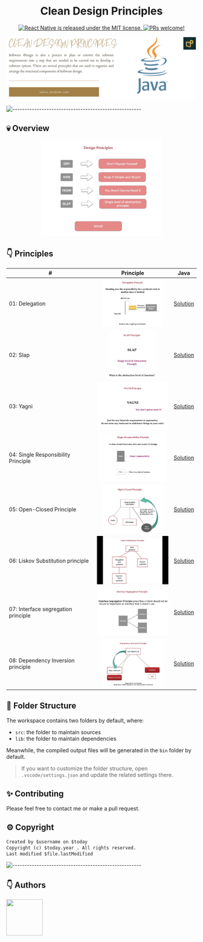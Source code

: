 <h1 align="center"> Clean Design Principles </h1>

<p align="center">
  <a href="https://github.com/facebook/react-native/blob/HEAD/LICENSE">
    <img src="https://img.shields.io/badge/license-MIT-blue.svg" alt="React Native is released under the MIT license." />
  </a>
  <a href="https://reactnative.dev/docs/contributing">
    <img src="https://img.shields.io/badge/PRs-welcome-brightgreen.svg" alt="PRs welcome!" />
  </a>
</p>

<div align="center"><img src="cover.png" alt="drawing"/></div>

![-----------------------------------------------------](https://raw.githubusercontent.com/andreasbm/readme/master/assets/lines/colored.png)

## 💀 Overview

<div align="center"><img src="docs/principles.png" alt="drawing" height="256"/></div>

## 👇 Principles

| #                                   | Principle                                                                           | Java                                                                           
|-------------------------------------|-------------------------------------------------------------------------------------|--------------------------------------------------------------------------------
| 01: Delegation                      | <div align="center"><img src="docs/delegate.png" alt="drawing" height="128"/></div> | [Solution](src/sg/nphau/clean/principles/delegation/DelegationExample.java) |
| 02: Slap                            | <div align="center"><img src="docs/slap.jpg" alt="drawing" height="128"/></div>     | [Solution](src/sg/nphau/clean/principles/slap/Slap.java)                       |
| 03: Yagni                           | <div align="center"><img src="docs/yagni.jpg" alt="drawing" height="128"/></div>    | [Solution](src/sg/nphau/clean/principles/yagni/Yagni.java)                     |
| 04: Single Responsibility Principle | <div align="center"><img src="docs/srp.png" alt="drawing" height="128"/></div>      | [Solution](src/sg/nphau/clean/principles/solid/srp/SRPExample.java) |
| 05: Open-Closed Principle           | <div align="center"><img src="docs/ocp.png" alt="drawing" height="128"/></div>      | [Solution](src/sg/nphau/clean/principles/solid/ocp/OCPExample.java)        |
| 06: Liskov Substitution principle   | <div align="center"><img src="docs/lsp.png" alt="drawing" height="128"/></div>      | [Solution](src/sg/nphau/clean/principles/solid/lsp/LSPExample.java) |
| 07: Interface segregation principle | <div align="center"><img src="docs/isp01.png" alt="drawing" height="128"/></div>    | [Solution](src/sg/nphau/clean/principles/solid/lsp/ISPExample.java) |
| 08: Dependency Inversion principle  | <div align="center"><img src="docs/dip02.png" alt="drawing" height="128"/></div>    | [Solution](src/sg/nphau/clean/principles/solid/lsp/DIPExample.java) |

## 🚀 Folder Structure

The workspace contains two folders by default, where:

- `src`: the folder to maintain sources
- `lib`: the folder to maintain dependencies

Meanwhile, the compiled output files will be generated in the `bin` folder by default.

> If you want to customize the folder structure, open `.vscode/settings.json` and update the related settings there.

## ✨ Contributing

Please feel free to contact me or make a pull request.

## ⚙️ Copyright

```
Created by $username on $today
Copyright (c) $today.year . All rights reserved.
Last modified $file.lastModified
```

![-----------------------------------------------------](https://raw.githubusercontent.com/andreasbm/readme/master/assets/lines/colored.png)

## 👇 Authors

<p>
    <a href="https://nphau.medium.com/" target="_blank">
    <img src="https://avatars2.githubusercontent.com/u/13111806?s=400&u=f09b6160dbbe2b7eeae0aeb0ab4efac0caad57d7&v=4" width="96" height="96">
    </a>
</p>

